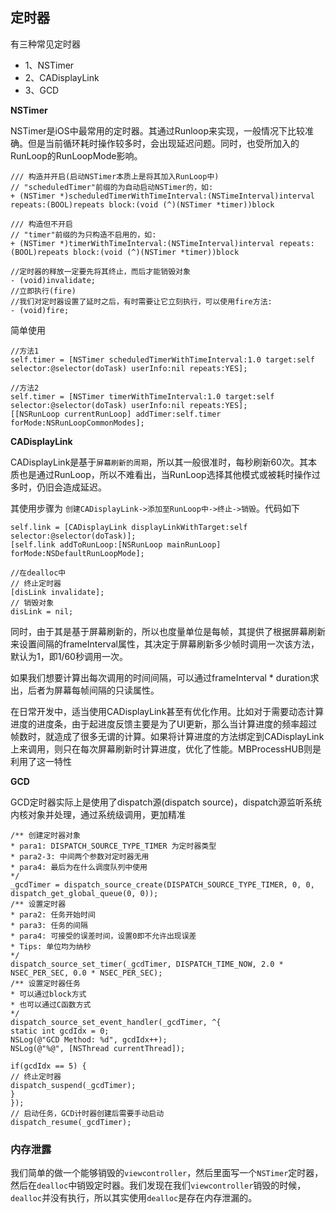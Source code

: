 ## 定时器
有三种常见定时器
- 1、NSTimer
- 2、CADisplayLink
- 3、GCD


**NSTimer**

NSTimer是iOS中最常用的定时器。其通过Runloop来实现，一般情况下比较准确。但是当前循环耗时操作较多时，会出现延迟问题。同时，也受所加入的RunLoop的RunLoopMode影响。

```
/// 构造并开启(启动NSTimer本质上是将其加入RunLoop中)
// "scheduledTimer"前缀的为自动启动NSTimer的，如:
+ (NSTimer *)scheduledTimerWithTimeInterval:(NSTimeInterval)interval repeats:(BOOL)repeats block:(void (^)(NSTimer *timer))block

/// 构造但不开启
// "timer"前缀的为只构造不启用的，如:
+ (NSTimer *)timerWithTimeInterval:(NSTimeInterval)interval repeats:(BOOL)repeats block:(void (^)(NSTimer *timer))block

//定时器的释放一定要先将其终止，而后才能销毁对象
- (void)invalidate;
//立即执行(fire)
//我们对定时器设置了延时之后，有时需要让它立刻执行，可以使用fire方法:
- (void)fire;
```
简单使用
```
//方法1
self.timer = [NSTimer scheduledTimerWithTimeInterval:1.0 target:self selector:@selector(doTask) userInfo:nil repeats:YES];

//方法2
self.timer = [NSTimer timerWithTimeInterval:1.0 target:self selector:@selector(doTask) userInfo:nil repeats:YES];
[[NSRunLoop currentRunLoop] addTimer:self.timer forMode:NSRunLoopCommonModes];
```


**CADisplayLink**

CADisplayLink是基于`屏幕刷新的周期`，所以其一般很准时，每秒刷新60次。其本质也是通过RunLoop，所以不难看出，当RunLoop选择其他模式或被耗时操作过多时，仍旧会造成延迟。


其使用步骤为 `创建CADisplayLink->添加至RunLoop中->终止->销毁`。代码如下

```
self.link = [CADisplayLink displayLinkWithTarget:self selector:@selector(doTask)];
[self.link addToRunLoop:[NSRunLoop mainRunLoop] forMode:NSDefaultRunLoopMode];

//在dealloc中
// 终止定时器
[disLink invalidate];
// 销毁对象
disLink = nil;
```

同时，由于其是基于屏幕刷新的，所以也度量单位是每帧，其提供了根据屏幕刷新来设置间隔的frameInterval属性，其决定于屏幕刷新多少帧时调用一次该方法，默认为1，即1/60秒调用一次。

如果我们想要计算出每次调用的时间间隔，可以通过frameInterval * duration求出，后者为屏幕每帧间隔的只读属性。

在日常开发中，适当使用CADisplayLink甚至有优化作用。比如对于需要动态计算进度的进度条，由于起进度反馈主要是为了UI更新，那么当计算进度的频率超过帧数时，就造成了很多无谓的计算。如果将计算进度的方法绑定到CADisplayLink上来调用，则只在每次屏幕刷新时计算进度，优化了性能。MBProcessHUB则是利用了这一特性

 
**GCD**

GCD定时器实际上是使用了dispatch源(dispatch source)，dispatch源监听系统内核对象并处理，通过系统级调用，更加精准

```
/** 创建定时器对象
* para1: DISPATCH_SOURCE_TYPE_TIMER 为定时器类型
* para2-3: 中间两个参数对定时器无用
* para4: 最后为在什么调度队列中使用
*/
_gcdTimer = dispatch_source_create(DISPATCH_SOURCE_TYPE_TIMER, 0, 0, dispatch_get_global_queue(0, 0));
/** 设置定时器
* para2: 任务开始时间
* para3: 任务的间隔
* para4: 可接受的误差时间，设置0即不允许出现误差
* Tips: 单位均为纳秒
*/
dispatch_source_set_timer(_gcdTimer, DISPATCH_TIME_NOW, 2.0 * NSEC_PER_SEC, 0.0 * NSEC_PER_SEC);
/** 设置定时器任务
* 可以通过block方式
* 也可以通过C函数方式
*/
dispatch_source_set_event_handler(_gcdTimer, ^{
static int gcdIdx = 0;
NSLog(@"GCD Method: %d", gcdIdx++);
NSLog(@"%@", [NSThread currentThread]);

if(gcdIdx == 5) {
// 终止定时器
dispatch_suspend(_gcdTimer);
}
});
// 启动任务，GCD计时器创建后需要手动启动
dispatch_resume(_gcdTimer);

```
### 内存泄露

我们简单的做一个能够销毁的`viewcontroller`，然后里面写一个`NSTimer`定时器，然后在`dealloc`中销毁定时器。我们发现在我们`viewcontroller`销毁的时候，`dealloc`并没有执行，所以其实使用`dealloc`是存在内存泄漏的。



























